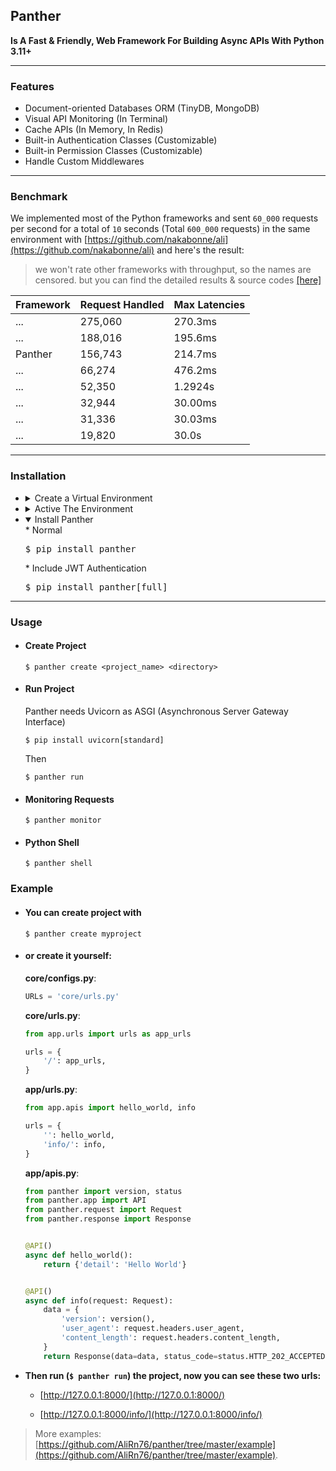 
## Panther 
<b>Is A Fast &  Friendly, Web Framework For Building Async APIs With Python 3.11+</b> 

---

### Features
- Document-oriented Databases ORM (TinyDB, MongoDB)
- Visual API Monitoring (In Terminal)
- Cache APIs (In Memory, In Redis)
- Built-in Authentication Classes (Customizable)
- Built-in Permission Classes (Customizable)
- Handle Custom Middlewares
---

### Benchmark
We implemented most of the Python frameworks and sent 
`60_000` requests per second 
for a total of `10` seconds
(Total `600_000` requests)
in the same environment
with [https://github.com/nakabonne/ali](https://github.com/nakabonne/ali) and here's the result:

> we won't rate other frameworks with throughput, so the names are censored.
> but you can find the detailed results & source codes [[here]](https://pantherpy.github.io/benchmark/codes)


| Framework | Request Handled | Max Latencies |
|-----------|-----------------|---------------|
| ...       | 275,060         | 270.3ms       |
| ...       | 188,016         | 195.6ms       |
| Panther   | 156,743         | 214.7ms       |
| ...       | 66,274          | 476.2ms       |
| ...       | 52,350          | 1.2924s       |
| ...       | 32,944          | 30.00ms       |
| ...       | 31,336          | 30.03ms       |
| ...       | 19,820          | 30.0s         |

---

### Installation
- <details>
    <summary>Create a Virtual Environment</summary>
    <pre>$ python -m venv .venv</pre>
  
  </details>
  
- <details>
    <summary>Active The Environment</summary>
    * Linux & Mac
      <pre>$ source .venv/bin/activate</pre>
    * Windows
      <pre>$ .\\.venv\Scripts\activate</pre>
  
  </details>
 
- <details open>
    <summary>Install Panther</summary>
    * Normal
      <pre>$ pip install panther</pre>
    * Include JWT Authentication
      <pre>$ pip install panther[full]</pre>
  </details>
  
---

### Usage

- #### Create Project

    ```console
    $ panther create <project_name> <directory>
    ```

- #### Run Project
  Panther needs Uvicorn as ASGI (Asynchronous Server Gateway Interface)
  ```console
  $ pip install uvicorn[standard]
  ```
  Then
  ```console
  $ panther run 
  ```

- #### Monitoring Requests

    ```console
    $ panther monitor 
    ```

- #### Python Shell
 
    ```console
    $ panther shell 
    ```
  
### Example

- #### You can create project with
 
    ```console 
    $ panther create myproject
    ``` 
  
- #### or create it yourself:

    **core/configs.py**:
    
    ```python
    URLs = 'core/urls.py'
    ```
    
    **core/urls.py**:
    
    ```python
    from app.urls import urls as app_urls
    
    urls = {
        '/': app_urls,
    }
    ```
    
    **app/urls.py**:
    
    ```python
    from app.apis import hello_world, info
    
    urls = {
        '': hello_world,
        'info/': info,
    }
    ```
    
    **app/apis.py**:
    
    ```python
    from panther import version, status
    from panther.app import API
    from panther.request import Request
    from panther.response import Response
    
    
    @API()
    async def hello_world():
        return {'detail': 'Hello World'}
    
    
    @API()
    async def info(request: Request):
        data = {
            'version': version(),
            'user_agent': request.headers.user_agent,
            'content_length': request.headers.content_length,
        }
        return Response(data=data, status_code=status.HTTP_202_ACCEPTED)
    ```

- <b> Then run (`$ panther run`) the project, now you can see these two urls:</b>

  * [http://127.0.0.1:8000/](http://127.0.0.1:8000/)

  * [http://127.0.0.1:8000/info/](http://127.0.0.1:8000/info/)



> More examples: [https://github.com/AliRn76/panther/tree/master/example](https://github.com/AliRn76/panther/tree/master/example).
